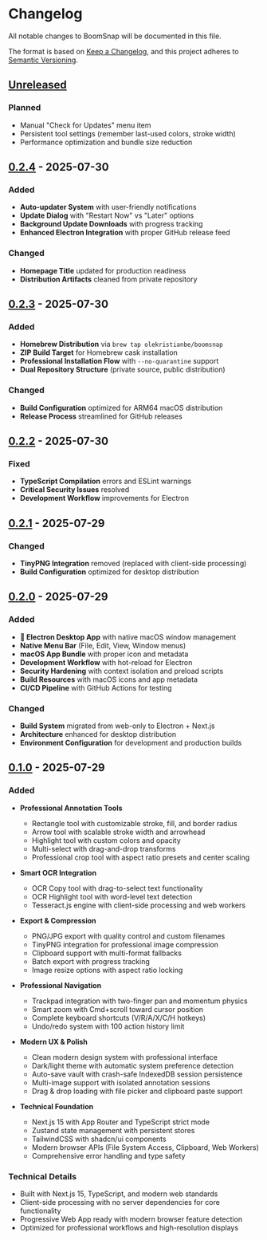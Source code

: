 # Changelog

All notable changes to BoomSnap will be documented in this file.

The format is based on [Keep a Changelog](https://keepachangelog.com/en/1.0.0/),
and this project adheres to [Semantic Versioning](https://semver.org/spec/v2.0.0.html).

## [Unreleased]

### Planned
- Manual "Check for Updates" menu item
- Persistent tool settings (remember last-used colors, stroke width)
- Performance optimization and bundle size reduction

## [0.2.4] - 2025-07-30

### Added
- **Auto-updater System** with user-friendly notifications
- **Update Dialog** with "Restart Now" vs "Later" options
- **Background Update Downloads** with progress tracking
- **Enhanced Electron Integration** with proper GitHub release feed

### Changed
- **Homepage Title** updated for production readiness
- **Distribution Artifacts** cleaned from private repository

## [0.2.3] - 2025-07-30

### Added
- **Homebrew Distribution** via `brew tap olekristianbe/boomsnap`
- **ZIP Build Target** for Homebrew cask installation
- **Professional Installation Flow** with `--no-quarantine` support
- **Dual Repository Structure** (private source, public distribution)

### Changed
- **Build Configuration** optimized for ARM64 macOS distribution
- **Release Process** streamlined for GitHub releases

## [0.2.2] - 2025-07-30

### Fixed
- **TypeScript Compilation** errors and ESLint warnings
- **Critical Security Issues** resolved
- **Development Workflow** improvements for Electron

## [0.2.1] - 2025-07-29

### Changed
- **TinyPNG Integration** removed (replaced with client-side processing)
- **Build Configuration** optimized for desktop distribution

## [0.2.0] - 2025-07-29

### Added
- **🚀 Electron Desktop App** with native macOS window management
- **Native Menu Bar** (File, Edit, View, Window menus)
- **macOS App Bundle** with proper icon and metadata
- **Development Workflow** with hot-reload for Electron
- **Security Hardening** with context isolation and preload scripts
- **Build Resources** with macOS icons and app metadata
- **CI/CD Pipeline** with GitHub Actions for testing

### Changed
- **Build System** migrated from web-only to Electron + Next.js
- **Architecture** enhanced for desktop distribution
- **Environment Configuration** for development and production builds

## [0.1.0] - 2025-07-29

### Added

- **Professional Annotation Tools**
  - Rectangle tool with customizable stroke, fill, and border radius
  - Arrow tool with scalable stroke width and arrowhead
  - Highlight tool with custom colors and opacity
  - Multi-select with drag-and-drop transforms
  - Professional crop tool with aspect ratio presets and center scaling

- **Smart OCR Integration**
  - OCR Copy tool with drag-to-select text functionality
  - OCR Highlight tool with word-level text detection
  - Tesseract.js engine with client-side processing and web workers

- **Export & Compression**
  - PNG/JPG export with quality control and custom filenames
  - TinyPNG integration for professional image compression
  - Clipboard support with multi-format fallbacks
  - Batch export with progress tracking
  - Image resize options with aspect ratio locking

- **Professional Navigation**
  - Trackpad integration with two-finger pan and momentum physics
  - Smart zoom with Cmd+scroll toward cursor position
  - Complete keyboard shortcuts (V/R/A/X/C/H hotkeys)
  - Undo/redo system with 100 action history limit

- **Modern UX & Polish**
  - Clean modern design system with professional interface
  - Dark/light theme with automatic system preference detection
  - Auto-save vault with crash-safe IndexedDB session persistence
  - Multi-image support with isolated annotation sessions
  - Drag & drop loading with file picker and clipboard paste support

- **Technical Foundation**
  - Next.js 15 with App Router and TypeScript strict mode
  - Zustand state management with persistent stores
  - TailwindCSS with shadcn/ui components
  - Modern browser APIs (File System Access, Clipboard, Web Workers)
  - Comprehensive error handling and type safety

### Technical Details

- Built with Next.js 15, TypeScript, and modern web standards
- Client-side processing with no server dependencies for core functionality
- Progressive Web App ready with modern browser feature detection
- Optimized for professional workflows and high-resolution displays

[Unreleased]: https://github.com/olekristianbe/boomsnap/compare/v0.2.4...HEAD
[0.2.4]: https://github.com/olekristianbe/boomsnap/releases/tag/v0.2.4
[0.2.3]: https://github.com/olekristianbe/boomsnap/releases/tag/v0.2.3
[0.2.2]: https://github.com/olekristianbe/boomsnap-private/commits/main
[0.2.1]: https://github.com/olekristianbe/boomsnap-private/commits/main
[0.2.0]: https://github.com/olekristianbe/boomsnap-private/commits/main
[0.1.0]: https://github.com/olekristianbe/boomsnap-private/releases/tag/v0.1.0
